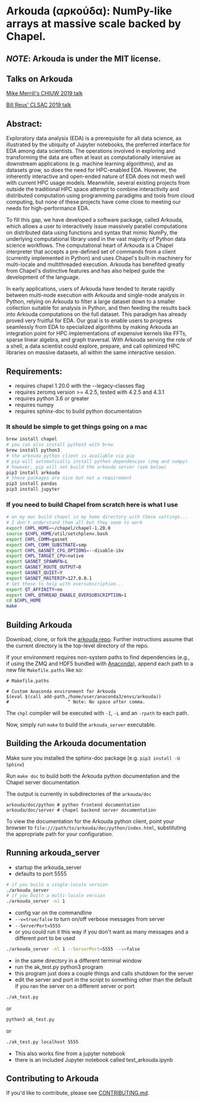 # Arkouda (αρκούδα): NumPy-like arrays at massive scale backed by Chapel.
## _NOTE_: Arkouda is under the MIT license.

## Talks on Arkouda
[Mike Merrill's CHIUW 2019 talk](https://chapel-lang.org/CHIUW/2019/Merrill.pdf)

[Bill Reus' CLSAC 2019 talk](http://www.clsac.org/uploads/5/0/6/3/50633811/2019-reus-arkuda.pdf)

## Abstract:
Exploratory data analysis (EDA) is a prerequisite for all data
science, as illustrated by the ubiquity of Jupyter notebooks, the
preferred interface for EDA among data scientists. The operations
involved in exploring and transforming the data are often at least as
computationally intensive as downstream applications (e.g. machine
learning algorithms), and as datasets grow, so does the need for HPC-enabled
EDA. However, the inherently interactive and open-ended nature of
EDA does not mesh well with current HPC usage models. Meanwhile, several
existing projects from outside the traditional HPC space attempt to
combine interactivity and
distributed computation using programming paradigms and tools from
cloud computing, but none of these projects have come close to meeting
our needs for high-performance EDA.

To fill this gap, we have
developed a software package, called Arkouda, which allows a user to
interactively issue massively parallel computations on distributed
data using functions and syntax that mimic NumPy, the underlying
computational library used in the vast majority of Python data science
workflows. The computational heart of Arkouda is a Chapel interpreter
that
accepts a pre-defined set of commands from a client (currently
implemented in Python) and
uses Chapel's built-in machinery for multi-locale and multithreaded
execution. Arkouda has benefited greatly from Chapel's distinctive
features and has also helped guide the development of the language.

In early applications, users of Arkouda have tended to iterate rapidly
between multi-node execution with Arkouda and single-node analysis in
Python, relying on Arkouda to filter a large dataset down to a smaller
collection suitable for analysis in Python, and then feeding the results
back into Arkouda computations on the full dataset. This paradigm has
already proved very fruitful for EDA. Our goal is to enable users to
progress seamlessly from EDA to specialized algorithms by making Arkouda
an integration point for HPC implementations of expensive kernels like
FFTs, sparse linear algebra, and graph traversal. With Arkouda serving
the role of a shell, a data scientist could explore, prepare, and call
optimized HPC libraries on massive datasets, all within the same
interactive session.

## Requirements:
 * requires chapel 1.20.0 with the --legacy-classes flag
 * requires zeromq version >= 4.2.5, tested with 4.2.5 and 4.3.1
 * requires python 3.6 or greater
 * requires numpy
 * requires sphinx-doc to build python documentation
 
### It should be simple to get things going on a mac
```bash
brew install chapel
# you can also install python3 with brew
brew install python3
# the arkouda python client is available via pip
# pip will automatically install python dependencies (zmq and numpy)
# however, pip will not build the arkouda server (see below)
pip3 install arkouda
# these packages are nice but not a requirement
pip3 install pandas
pip3 install jupyter
```

### If you need to build Chapel from scratch here is what I use
```bash
# on my mac build chapel in my home directory with these settings...
# I don't understand them all but they seem to work
export CHPL_HOME=~/chapel/chapel-1.20.0
source $CHPL_HOME/util/setchplenv.bash
export CHPL_COMM=gasnet
export CHPL_COMM_SUBSTRATE=smp
export CHPL_GASNET_CFG_OPTIONS=--disable-ibv
export CHPL_TARGET_CPU=native
export GASNET_SPAWNFN=L
export GASNET_ROUTE_OUTPUT=0
export GASNET_QUIET=Y
export GASNET_MASTERIP=127.0.0.1
# Set these to help with oversubscription...
export QT_AFFINITY=no
export CHPL_QTHREAD_ENABLE_OVERSUBSCRIPTION=1
cd $CHPL_HOME
make
```

## Building Arkouda

Download, clone, or fork the [arkouda repo](https://github.com/mhmerrill/arkouda). Further instructions assume that the current directory is the top-level directory of the repo.

If your environment requires non-system paths to find dependencies (e.g.,
if using the ZMQ and HDF5 bundled with [Anaconda]), append each path to a new file `Makefile.paths` like so:

```make
# Makefile.paths

# Custom Anaconda environment for Arkouda
$(eval $(call add-path,/home/user/anaconda3/envs/arkouda))
#                      ^ Note: No space after comma.
```

The `chpl` compiler will be executed with `-I`, `-L` and an `-rpath` to each
path.

Now, simply run `make` to build the `arkouda_server` executable.

[Anaconda]: https://www.anaconda.com/distribution/

## Building the Arkouda documentation
Make sure you installed the sphinx-doc package (e.g. `pip3 install -U Sphinx`)

Run `make doc` to build both the Arkouda python documentation and the Chapel server documentation

The output is currently in subdirectories of the `arkouda/doc`
```
arkouda/doc/python # python frontend documentation
arkouda/doc/server # chapel backend server documentation 
```

To view the documentation for the Arkouda python client, point your browser to `file:///path/to/arkouda/doc/python/index.html`, substituting the appropriate path for your configuration.

## Running arkouda_server

 * startup the arkouda_server
 * defaults to port 5555
```bash
# if you buile a single-locale version
./arkouda_server
# if you built a multi-locale version
./arkouda_server -nl 1
```
 * config var on the commandline
 * ```--v=true/false``` to turn on/off verbose messages from server
 * ```--ServerPort=5555```
 * or you could run it this way if you don't want as many messages
and a different port to be used
```bash
./arkouda_server -nl 1 --ServerPort=5555 --v=false
```
 * in the same directory in a different terminal window
 * run the ak_test.py python3 program
 * this program just does a couple things and calls shutdown for the server
 * edit the server and port in the script to something other than the
default if you ran the server on a different server or port
```bash
./ak_test.py
```
or
```bash
python3 ak_test.py
```
or
```bash
./ak_test.py localhost 5555
```
 * This also works fine from a jupyter notebook
 * there is an included Jupyter notebook called test_arkouda.ipynb

## Contributing to Arkouda

If you'd like to contribute, please see [CONTRIBUTING.md](CONTRIBUTING.md).
